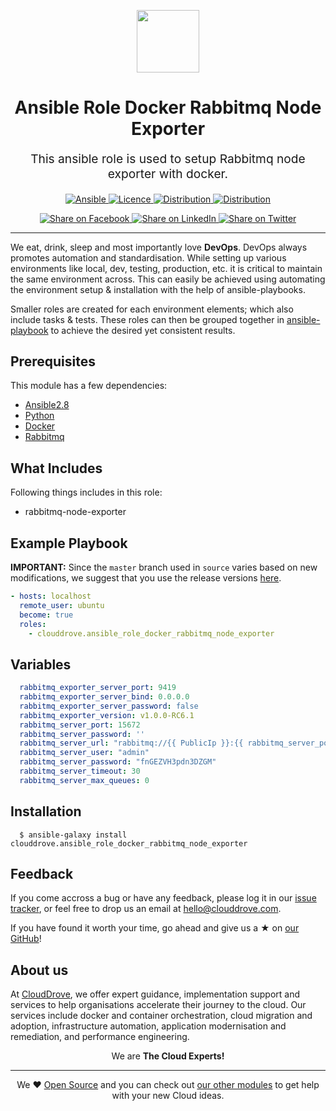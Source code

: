 <!-- This file was automatically generated by the `geine`. Make all changes to `README.yaml` and run `make readme` to rebuild this file. -->


<p align="center"> <img src="https://user-images.githubusercontent.com/50652676/62451340-ba925480-b78b-11e9-99f0-13a8a9cc0afa.png" width="100" height="100"></p>

<h1 align="center">
    Ansible Role Docker Rabbitmq Node Exporter


</h1>

<p align="center" style="font-size: 1.2rem;"> 
    This ansible role is used to setup Rabbitmq node exporter with docker.
     </p>

<p align="center">

<a href="https://www.ansible.com">
  <img src="https://img.shields.io/badge/Ansible-2.8-green?style=flat&logo=ansible" alt="Ansible">
</a>
<a href="LICENSE.md">
  <img src="https://img.shields.io/badge/License-MIT-blue.svg" alt="Licence">
</a>
<a href="https://ubuntu.com/">
  <img src="https://img.shields.io/badge/ubuntu-16.x-orange?style=flat&logo=ubuntu" alt="Distribution">
</a>
<a href="https://ubuntu.com/">
  <img src="https://img.shields.io/badge/ubuntu-18.x-orange?style=flat&logo=ubuntu" alt="Distribution">
</a>


</p>
<p align="center">

<a href='https://facebook.com/sharer/sharer.php?u=https://github.com/clouddrove/ansible-role-docker-rabbitmq-node-exporter'>
  <img title="Share on Facebook" src="https://user-images.githubusercontent.com/50652676/62817743-4f64cb80-bb59-11e9-90c7-b057252ded50.png" />
</a>
<a href='https://www.linkedin.com/shareArticle?mini=true&title=Ansible+Role+Docker+Rabbitmq+Node+Exporter&url=https://github.com/clouddrove/ansible-role-docker-rabbitmq-node-exporter'>
  <img title="Share on LinkedIn" src="https://user-images.githubusercontent.com/50652676/62817742-4e339e80-bb59-11e9-87b9-a1f68cae1049.png" />
</a>
<a href='https://twitter.com/intent/tweet/?text=Ansible+Role+Docker+Rabbitmq+Node+Exporter&url=https://github.com/clouddrove/ansible-role-docker-rabbitmq-node-exporter'>
  <img title="Share on Twitter" src="https://user-images.githubusercontent.com/50652676/62817740-4c69db00-bb59-11e9-8a79-3580fbbf6d5c.png" />
</a>

</p>
<hr>



We eat, drink, sleep and most importantly love **DevOps**. DevOps always promotes automation and standardisation. While setting up various environments like local, dev, testing, production, etc. it is critical to maintain the same environment across. This can easily be achieved using automating the environment setup & installation with the help of ansible-playbooks. 

Smaller roles are created for each environment elements; which also include tasks & tests. These roles can then be grouped together in [ansible-playbook](https://docs.ansible.com/ansible/latest/user_guide/playbooks_intro.html) to achieve the desired yet consistent results.



## Prerequisites

This module has a few dependencies: 

- [Ansible2.8](https://docs.ansible.com/ansible/latest/installation_guide/intro_installation.html)
- [Python](https://www.python.org/downloads)
- [Docker](https://docs.docker.com/install/linux/docker-ce/ubuntu)
- [Rabbitmq](https://github.com/clouddrove/ansible-role-docker-rabbitmq)




## What Includes

Following things includes in this role:

- rabbitmq-node-exporter







## Example Playbook

**IMPORTANT:** Since the `master` branch used in `source` varies based on new modifications, we suggest that you use the release versions [here](https://github.com/clouddrove/ansible-role-docker-rabbitmq-node-exporter/releases).


```yaml
- hosts: localhost
  remote_user: ubuntu
  become: true
  roles:
    - clouddrove.ansible_role_docker_rabbitmq_node_exporter
```


## Variables

```yaml
  rabbitmq_exporter_server_port: 9419
  rabbitmq_exporter_server_bind: 0.0.0.0
  rabbitmq_exporter_server_password: false
  rabbitmq_exporter_version: v1.0.0-RC6.1
  rabbitmq_server_port: 15672
  rabbitmq_server_password: ''
  rabbitmq_server_url: "rabbitmq://{{ PublicIp }}:{{ rabbitmq_server_port }}"
  rabbitmq_server_user: "admin"
  rabbitmq_server_password: "fnGEZVH3pdn3DZGM"
  rabbitmq_server_timeout: 30
  rabbitmq_server_max_queues: 0
```


## Installation

```console
  $ ansible-galaxy install clouddrove.ansible_role_docker_rabbitmq_node_exporter
```






## Feedback 
If you come accross a bug or have any feedback, please log it in our [issue tracker](https://github.com/clouddrove/ansible-role-docker-rabbitmq-node-exporter/issues), or feel free to drop us an email at [hello@clouddrove.com](mailto:hello@clouddrove.com).

If you have found it worth your time, go ahead and give us a ★ on [our GitHub](https://github.com/clouddrove/ansible-role-docker-rabbitmq-node-exporter)!

## About us

At [CloudDrove][website], we offer expert guidance, implementation support and services to help organisations accelerate their journey to the cloud. Our services include docker and container orchestration, cloud migration and adoption, infrastructure automation, application modernisation and remediation, and performance engineering.

<p align="center">We are <b> The Cloud Experts!</b></p>
<hr />
<p align="center">We ❤️  <a href="https://github.com/clouddrove">Open Source</a> and you can check out <a href="https://github.com/clouddrove">our other modules</a> to get help with your new Cloud ideas.</p>

  [website]: https://clouddrove.com
  [github]: https://github.com/clouddrove
  [linkedin]: https://cpco.io/linkedin
  [twitter]: https://twitter.com/clouddrove/
  [email]: https://clouddrove.com/contact-us.html
  [terraform_modules]: https://github.com/clouddrove?utf8=%E2%9C%93&q=terraform-&type=&language=

